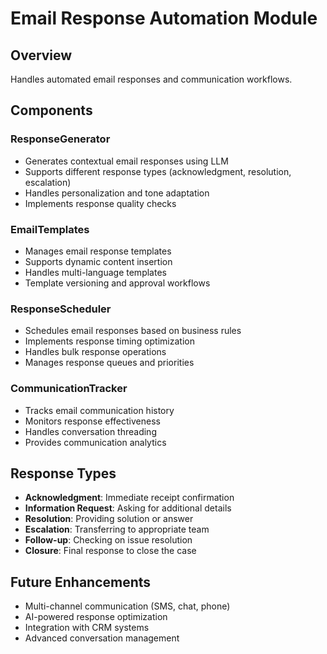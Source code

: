 # Email Response Automation Module

## Overview
Handles automated email responses and communication workflows.

## Components

### ResponseGenerator
- Generates contextual email responses using LLM
- Supports different response types (acknowledgment, resolution, escalation)
- Handles personalization and tone adaptation
- Implements response quality checks

### EmailTemplates
- Manages email response templates
- Supports dynamic content insertion
- Handles multi-language templates
- Template versioning and approval workflows

### ResponseScheduler
- Schedules email responses based on business rules
- Implements response timing optimization
- Handles bulk response operations
- Manages response queues and priorities

### CommunicationTracker
- Tracks email communication history
- Monitors response effectiveness
- Handles conversation threading
- Provides communication analytics

## Response Types
- **Acknowledgment**: Immediate receipt confirmation
- **Information Request**: Asking for additional details
- **Resolution**: Providing solution or answer
- **Escalation**: Transferring to appropriate team
- **Follow-up**: Checking on issue resolution
- **Closure**: Final response to close the case

## Future Enhancements
- Multi-channel communication (SMS, chat, phone)
- AI-powered response optimization
- Integration with CRM systems
- Advanced conversation management





